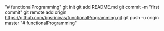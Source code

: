 "# functionalProgramming"  git init git add README.md git commit -m "first commit" git remote add origin https://github.com/bpsrinivas/functionalProgramming.git git push -u origin master
"# functionalProgramming" 
